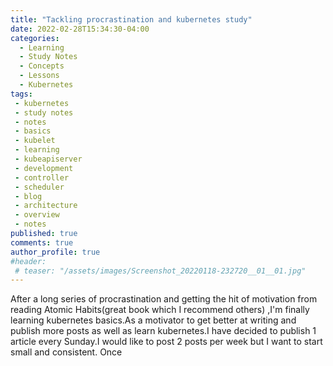 ```yaml
---
title: "Tackling procrastination and kubernetes study"
date: 2022-02-28T15:34:30-04:00
categories:
  - Learning
  - Study Notes
  - Concepts
  - Lessons 
  - Kubernetes
tags:
 - kubernetes
 - study notes
 - notes
 - basics
 - kubelet
 - learning
 - kubeapiserver
 - development
 - controller
 - scheduler
 - blog
 - architecture
 - overview
 - notes
published: true
comments: true
author_profile: true
#header:
 # teaser: "/assets/images/Screenshot_20220118-232720__01__01.jpg"
---
```


After a long series of procrastination and getting the hit of motivation from reading Atomic Habits(great book which I recommend others) ,I'm finally learning kubernetes basics.As a motivator to get better at writing and publish more posts as well as learn kubernetes.I have decided to publish 1 article every Sunday.I would like to post 2 posts per week but I want to start small and consistent.
Once 
